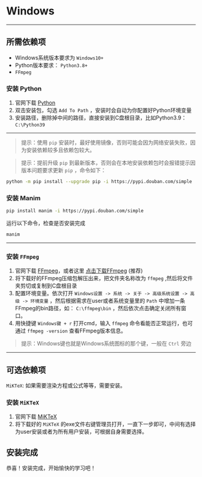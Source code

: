 # Windows

--------------------------

## 所需依赖项

- Windows系统版本要求为 `Windows10+`
- Python版本要求： `Python3.8+`
- `FFmpeg`

### 安装 Python

1. 官网下载 [Python]()
2. 双击安装包，勾选 `Add To Path` ，安装时会自动为你配置好Python环境变量
3. 安装路径，删除掉中间的路径，直接安装到C盘根目录，比如Python3.9： `C:\Python39`

--------------------------

> 提示：使用 `pip` 安装时，最好使用镜像，否则可能会因为网络安装失败，因为安装依赖较多且依赖包较大。

> 提示：提前升级 `pip` 到最新版本，否则会在本地安装依赖包时会报错提示因版本问题要求更新 `pip` ，命令如下：

```sh
python -m pip install --upgrade pip -i https://pypi.douban.com/simple
```

### 安装 Manim

```sh
pip install manim -i https://pypi.douban.com/simple
```

运行以下命令，检查是否安装完成

```sh
manim
```

--------------------------

### 安装 `FFmpeg`

1. 官网下载 [FFmpeg](https://ffmpeg.org/download.html#build-windows)，或者这里 [点击下载FFmpeg](https://www.gyan.dev/ffmpeg/builds/ffmpeg-release-essentials.7z) (推荐)
2. 将下载好的FFmpeg压缩包解压出来，把文件夹名称改为 `ffmpeg` ,然后将文件夹剪切或复制到C盘根目录
3. 配置环境变量。依次打开 `Windows设置 -> 系统 -> 关于 -> 高级系统设置 -> 高级 -> 环境变量` ，然后根据需求在user或者系统变量里的 `Path` 中增加一条FFmpeg的bin路径，如： `C:\ffmpeg\bin` ，然后依次点击确定关闭所有窗口。
4. 用快捷键 `Windows键 + r` 打开cmd，输入 `ffmpeg` 命令看能否正常运行，也可通过 `ffmpeg -version` 查看FFmpeg版本信息。

> 提示：Windows键也就是Windows系统图标的那个键，一般在 `Ctrl` 旁边

--------------------------

## 可选依赖项

`MiKTeX`: 如果需要渲染方程或公式等等，需要安装。

### 安装 `MiKTeX`

1. 官网下载 [MiKTeX](https://miktex.org/download)
2. 将下载好的 `MiKTeX` 的exe文件右键管理员打开，一直下一步即可，中间有选择为user安装或者为所有用户安装，可根据自身需要选择。

## 安装完成

恭喜！安装完成，开始愉快的学习吧！
